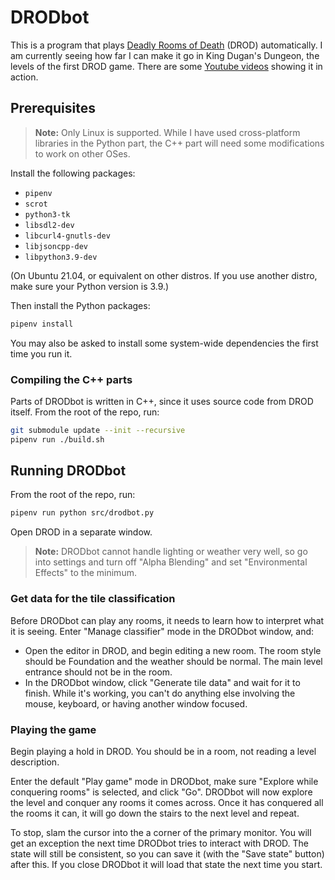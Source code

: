 # DRODbot

This is a program that plays [Deadly Rooms of Death](https://drod.caravelgames.com) (DROD) automatically.
I am currently seeing how far I can make it go in King Dugan's Dungeon, the levels of the first DROD game.
There are some [Youtube videos](https://www.youtube.com/watch?v=8uvHPBq1W5Y&list=PLkYGKleB7n-8U_dU3aR3vouqIywl4owcx)
showing it in action.

## Prerequisites

> **Note:** Only Linux is supported. While I have used cross-platform libraries in
> the Python part, the C++ part will need some modifications to work on other OSes.

Install the following packages:

- `pipenv`
- `scrot`
- `python3-tk`
- `libsdl2-dev`
- `libcurl4-gnutls-dev`
- `libjsoncpp-dev`
- `libpython3.9-dev`

(On Ubuntu 21.04, or equivalent on other distros. If you use another distro, make
sure your Python version is 3.9.)

Then install the Python packages:

```sh
pipenv install
```

You may also be asked to install some system-wide dependencies the first time you run it.

### Compiling the C++ parts

Parts of DRODbot is written in C++, since it uses source code from DROD itself.
From the root of the repo, run:

```sh
git submodule update --init --recursive
pipenv run ./build.sh
```

## Running DRODbot

From the root of the repo, run:

```sh
pipenv run python src/drodbot.py
```

Open DROD in a separate window.

> **Note:** DRODbot cannot handle lighting or weather very well, so go into settings and
> turn off "Alpha Blending" and set "Environmental Effects" to the minimum.

### Get data for the tile classification

Before DRODbot can play any rooms, it needs to learn how to interpret what it is seeing.
Enter "Manage classifier" mode in the DRODbot window, and:

- Open the editor in DROD, and begin editing a new room. The room style should be Foundation
  and the weather should be normal. The main level entrance should not be in the room.
- In the DRODbot window, click "Generate tile data" and wait for it to finish. While it's working,
  you can't do anything else involving the mouse, keyboard, or having another window focused.

### Playing the game

Begin playing a hold in DROD. You should be in a room, not reading a level description.

Enter the default "Play game" mode in DRODbot, make sure "Explore while conquering rooms"
is selected, and click "Go". DRODbot will now explore the level and conquer any rooms it comes
across. Once it has conquered all the rooms it can, it will go down the stairs to the next
level and repeat.

To stop, slam the cursor into the a corner of the primary monitor. You will get an exception
the next time DRODbot tries to interact with DROD. The state will still be consistent, so you can
save it (with the "Save state" button) after this. If you close DRODbot it will load that state
the next time you start.
